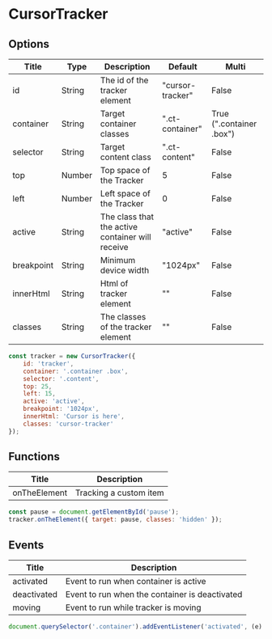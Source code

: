 # CursorTracker
 

## Options

| Title  | Type  | Description  | Default | Multi |
|---|---|---|---|---|
| id  | String  | The id of the tracker element  | "cursor-tracker" | False |
| container  | String  | Target container classes  | ".ct-container" | True (".container .box") |
| selector  | String  | Target content class  | ".ct-content" | False |
| top  | Number  | Top space of the Tracker  | 5 | False |
| left  | Number  | Left space of the Tracker  | 0 | False |
| active  | String  | The class that the active container will receive  | "active" | False |
| breakpoint  | String  | Minimum device width  | "1024px" | False |
| innerHtml  | String  | Html of tracker element  | "" | False |
| classes  | String  | The classes of the tracker element  | "" | False |

```javascript
const tracker = new CursorTracker({
    id: 'tracker',
    container: '.container .box',
    selector: '.content',
    top: 25,
    left: 15,
    active: 'active',
    breakpoint: '1024px',
    innerHtml: 'Cursor is here',
    classes: 'cursor-tracker'
});
```

## Functions

| Title  | Description |
|---|---|
| onTheElement | Tracking a custom item |

```javascript
const pause = document.getElementById('pause');
tracker.onTheElement({ target: pause, classes: 'hidden' });             
```
  
 ## Events
 
 | Title  | Description |
|---|---|
| activated | Event to run when container is active |
| deactivated | Event to run when the container is deactivated |
| moving | Event to run while tracker is moving |

```javascript
document.querySelector('.container').addEventListener('activated', (e) => { console.log(e) })           
```
